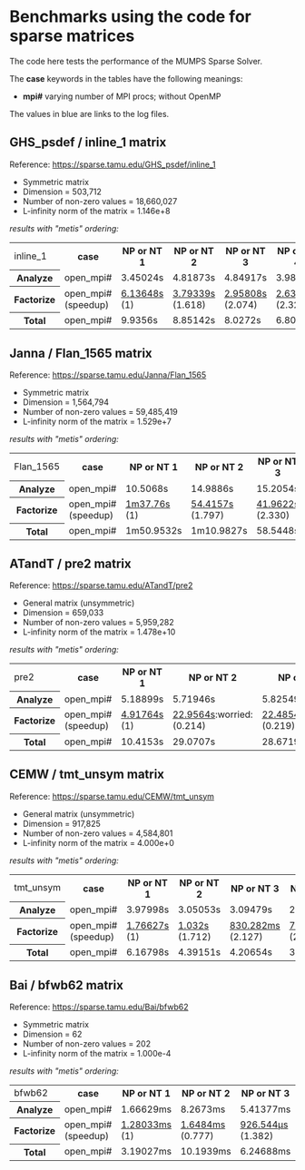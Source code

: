 # Benchmarks using the code for sparse matrices

The code here tests the performance of the MUMPS Sparse Solver.

The **case** keywords in the tables have the following meanings:

- **mpi#** varying number of MPI procs; without OpenMP

The values in blue are links to the log files.


## GHS_psdef / inline_1 matrix

Reference: https://sparse.tamu.edu/GHS_psdef/inline_1

* Symmetric matrix
* Dimension = 503,712
* Number of non-zero values = 18,660,027
* L-infinity norm of the matrix = 1.146e+8

_results with "metis" ordering:_

<table>
  <tr>
    <td>inline_1</td>
    <th>case</th>
    <th>NP or NT 1</th>
    <th>NP or NT 2</th>
    <th>NP or NT 3</th>
    <th>NP or NT 4</th>
  </tr>
  <tr>
    <th>Analyze</th>
    <td>open_mpi#</td>
    <td>3.45024s</td>
    <td>4.81873s</td>
    <td>4.84917s</td>
    <td>3.98114s</td>
  </tr>
  <tr>
    <th>Factorize</th>
    <td>open_mpi#<br/>(speedup)</td>
    <td><a href="https://github.com/cpmech/laclib/blob/main/benchmarks/sparse/results/open/mumps_inline_1_metis_open_mpi1.txt">6.13648s</a><br/>(1)</td>
    <td><a href="https://github.com/cpmech/laclib/blob/main/benchmarks/sparse/results/open/mumps_inline_1_metis_open_mpi2.txt">3.79339s</a><br/>(1.618)</td>
    <td><a href="https://github.com/cpmech/laclib/blob/main/benchmarks/sparse/results/open/mumps_inline_1_metis_open_mpi3.txt">2.95808s</a><br/>(2.074)</td>
    <td><a href="https://github.com/cpmech/laclib/blob/main/benchmarks/sparse/results/open/mumps_inline_1_metis_open_mpi4.txt">2.63815s</a><br/>(2.326)</td>
  </tr>
  <tr>
    <th>Total</th>
    <td>open_mpi#</td>
    <td>9.9356s</td>
    <td>8.85142s</td>
    <td>8.0272s</td>
    <td>6.80468s</td>
  </tr>
</table>



## Janna / Flan_1565 matrix

Reference: https://sparse.tamu.edu/Janna/Flan_1565

* Symmetric matrix
* Dimension = 1,564,794
* Number of non-zero values = 59,485,419
* L-infinity norm of the matrix = 1.529e+7

_results with "metis" ordering:_

<table>
  <tr>
    <td>Flan_1565</td>
    <th>case</th>
    <th>NP or NT 1</th>
    <th>NP or NT 2</th>
    <th>NP or NT 3</th>
    <th>NP or NT 4</th>
  </tr>
  <tr>
    <th>Analyze</th>
    <td>open_mpi#</td>
    <td>10.5068s</td>
    <td>14.9886s</td>
    <td>15.2054s</td>
    <td>11.4484s</td>
  </tr>
  <tr>
    <th>Factorize</th>
    <td>open_mpi#<br/>(speedup)</td>
    <td><a href="https://github.com/cpmech/laclib/blob/main/benchmarks/sparse/results/open/mumps_Flan_1565_metis_open_mpi1.txt">1m37.76s</a><br/>(1)</td>
    <td><a href="https://github.com/cpmech/laclib/blob/main/benchmarks/sparse/results/open/mumps_Flan_1565_metis_open_mpi2.txt">54.4157s</a><br/>(1.797)</td>
    <td><a href="https://github.com/cpmech/laclib/blob/main/benchmarks/sparse/results/open/mumps_Flan_1565_metis_open_mpi3.txt">41.9622s</a><br/>(2.330)</td>
    <td><a href="https://github.com/cpmech/laclib/blob/main/benchmarks/sparse/results/open/mumps_Flan_1565_metis_open_mpi4.txt">35.3765s</a><br/>(2.763)</td>
  </tr>
  <tr>
    <th>Total</th>
    <td>open_mpi#</td>
    <td>1m50.9532s</td>
    <td>1m10.9827s</td>
    <td>58.5448s</td>
    <td>48.0881s</td>
  </tr>
</table>



## ATandT / pre2 matrix

Reference: https://sparse.tamu.edu/ATandT/pre2

* General matrix (unsymmetric)
* Dimension = 659,033
* Number of non-zero values = 5,959,282
* L-infinity norm of the matrix = 1.478e+10

_results with "metis" ordering:_

<table>
  <tr>
    <td>pre2</td>
    <th>case</th>
    <th>NP or NT 1</th>
    <th>NP or NT 2</th>
    <th>NP or NT 3</th>
    <th>NP or NT 4</th>
  </tr>
  <tr>
    <th>Analyze</th>
    <td>open_mpi#</td>
    <td>5.18899s</td>
    <td>5.71946s</td>
    <td>5.82549s</td>
    <td>4.20831s</td>
  </tr>
  <tr>
    <th>Factorize</th>
    <td>open_mpi#<br/>(speedup)</td>
    <td><a href="https://github.com/cpmech/laclib/blob/main/benchmarks/sparse/results/open/mumps_pre2_metis_open_mpi1.txt">4.91764s</a><br/>(1)</td>
    <td><a href="https://github.com/cpmech/laclib/blob/main/benchmarks/sparse/results/open/mumps_pre2_metis_open_mpi2.txt">22.9564s</a>:worried:<br/>(0.214)</td>
    <td><a href="https://github.com/cpmech/laclib/blob/main/benchmarks/sparse/results/open/mumps_pre2_metis_open_mpi3.txt">22.4854s</a>:worried:<br/>(0.219)</td>
    <td><a href="https://github.com/cpmech/laclib/blob/main/benchmarks/sparse/results/open/mumps_pre2_metis_open_mpi4.txt">2m16.8747s</a>:worried:<br/>(0.036)</td>
  </tr>
  <tr>
    <th>Total</th>
    <td>open_mpi#</td>
    <td>10.4153s</td>
    <td>29.0707s</td>
    <td>28.6719s</td>
    <td>2m21.5046s</td>
  </tr>
</table>



## CEMW / tmt_unsym matrix

Reference: https://sparse.tamu.edu/CEMW/tmt_unsym

* General matrix (unsymmetric)
* Dimension = 917,825
* Number of non-zero values = 4,584,801
* L-infinity norm of the matrix = 4.000e+0

_results with "metis" ordering:_

<table>
  <tr>
    <td>tmt_unsym</td>
    <th>case</th>
    <th>NP or NT 1</th>
    <th>NP or NT 2</th>
    <th>NP or NT 3</th>
    <th>NP or NT 4</th>
  </tr>
  <tr>
    <th>Analyze</th>
    <td>open_mpi#</td>
    <td>3.97998s</td>
    <td>3.05053s</td>
    <td>3.09479s</td>
    <td>2.01186s</td>
  </tr>
  <tr>
    <th>Factorize</th>
    <td>open_mpi#<br/>(speedup)</td>
    <td><a href="https://github.com/cpmech/laclib/blob/main/benchmarks/sparse/results/open/mumps_tmt_unsym_metis_open_mpi1.txt">1.76627s</a><br/>(1)</td>
    <td><a href="https://github.com/cpmech/laclib/blob/main/benchmarks/sparse/results/open/mumps_tmt_unsym_metis_open_mpi2.txt">1.032s</a><br/>(1.712)</td>
    <td><a href="https://github.com/cpmech/laclib/blob/main/benchmarks/sparse/results/open/mumps_tmt_unsym_metis_open_mpi3.txt">830.282ms</a><br/>(2.127)</td>
    <td><a href="https://github.com/cpmech/laclib/blob/main/benchmarks/sparse/results/open/mumps_tmt_unsym_metis_open_mpi4.txt">720.785ms</a><br/>(2.450)</td>
  </tr>
  <tr>
    <th>Total</th>
    <td>open_mpi#</td>
    <td>6.16798s</td>
    <td>4.39151s</td>
    <td>4.20654s</td>
    <td>3.02747s</td>
  </tr>
</table>



## Bai / bfwb62 matrix

Reference: https://sparse.tamu.edu/Bai/bfwb62

* Symmetric matrix
* Dimension = 62
* Number of non-zero values = 202
* L-infinity norm of the matrix = 1.000e-4

_results with "metis" ordering:_

<table>
  <tr>
    <td>bfwb62</td>
    <th>case</th>
    <th>NP or NT 1</th>
    <th>NP or NT 2</th>
    <th>NP or NT 3</th>
    <th>NP or NT 4</th>
  </tr>
  <tr>
    <th>Analyze</th>
    <td>open_mpi#</td>
    <td>1.66629ms</td>
    <td>8.2673ms</td>
    <td>5.41377ms</td>
    <td>6.06771ms</td>
  </tr>
  <tr>
    <th>Factorize</th>
    <td>open_mpi#<br/>(speedup)</td>
    <td><a href="https://github.com/cpmech/laclib/blob/main/benchmarks/sparse/results/open/mumps_bfwb62_metis_open_mpi1.txt">1.28033ms</a><br/>(1)</td>
    <td><a href="https://github.com/cpmech/laclib/blob/main/benchmarks/sparse/results/open/mumps_bfwb62_metis_open_mpi2.txt">1.6484ms</a><br/>(0.777)</td>
    <td><a href="https://github.com/cpmech/laclib/blob/main/benchmarks/sparse/results/open/mumps_bfwb62_metis_open_mpi3.txt">926.544µs</a><br/>(1.382)</td>
    <td><a href="https://github.com/cpmech/laclib/blob/main/benchmarks/sparse/results/open/mumps_bfwb62_metis_open_mpi4.txt">1.05918ms</a><br/>(1.209)</td>
  </tr>
  <tr>
    <th>Total</th>
    <td>open_mpi#</td>
    <td>3.19027ms</td>
    <td>10.1939ms</td>
    <td>6.24688ms</td>
    <td>6.87157ms</td>
  </tr>
</table>



